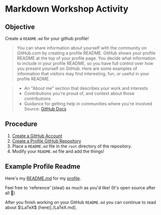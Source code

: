 # Markdown Workshop Activity

## Objective
Create a `README.md` for your github profile!

> You can share information about yourself with the community on GitHub.com by creating a profile README. 
> GitHub shows your profile README at the top of your profile page.
> You decide what information to include in your profile README, so you have full control over how you present yourself on GitHub.
> Here are some examples of information that visitors may find interesting, fun, or useful in your profile README.

> - An "About me" section that describes your work and interests
> - Contributions you're proud of, and context about those contributions
> - Guidance for getting help in communities where you're involved
> Source: [GitHub Docs](https://docs.github.com/en/account-and-profile/setting-up-and-managing-your-github-profile/customizing-your-profile/managing-your-profile-readme)



## Procedure
1. [Create a GitHub Account](https://github.com/signup)
2. [Create a Profile GitHub Repository](https://docs.github.com/en/get-started/quickstart/create-a-repo)
3. Place a `README.md` file in the `root` directory of the repository.
4. Modify your `README.md` file and add the things!


## Example Profile Readme

Here's my [README.md](https://github.com/aloretocornidez/aloretocornidez/blob/main/README.md?plain=1) for my [profile](https://github.com/aloretocornidez). 

Feel free to 'reference' (steal) as much as you'd like! (It's open source after all :shrug:)






After you finish working on your GitHub `README.md` you can continue to read about $\LaTeX$ (here)[./LaTeX.md].















